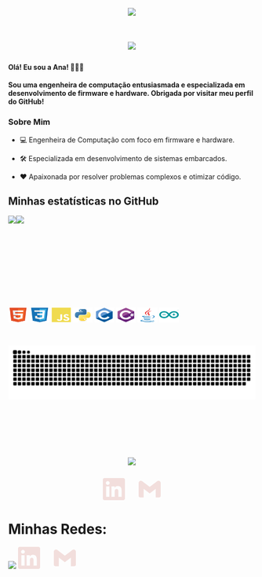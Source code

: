 <p align='center'>
    <img src="https://capsule-render.vercel.app/api?type=waving&height=300&color=8C2B3D&text=Welcome%20to%20my%20Github%20Profile!&reversal=false&fontColor=F2DEDC&animation=fadeIn&fontSize=50&fontAlignY=40&fontAlign=50"/>
</p>

<h1 align="center">
    <img src="https://readme-typing-svg.herokuapp.com/?font=Righteous&size=20&center=true&vCenter=true&color=F2DEDC&width=200&height=40&duration=5000&lines=Hi+There!;+I'm+Ana+Julia+Moraes!;" />
</h1>
  
  <h4> Olá! Eu sou a Ana! 👩🏻‍💻</h4>
  <h4>Sou uma engenheira de computação entusiasmada e especializada em desenvolvimento de firmware e hardware. Obrigada por visitar meu perfil do GitHub! </h4>
  
  <!-- <h4> Confira meu Portfolio clicando <a href="https://luadeprataart.github.io/Portfolio/" target="_blank"> AQUI </a> !</h4> -->

  <h3> Sobre Mim </h3>
 
 - 💻 Engenheira de Computação com foco em firmware e hardware.

 - 🛠️ Especializada em desenvolvimento de sistemas embarcados.

 - ❤️ Apaixonada por resolver problemas complexos e otimizar código.

<h2>Minhas estatísticas no GitHub</h2>
<div style="display: flex;" align="center">
 <img  height="170em" src="https://github-readme-stats.vercel.app/api?username=luadeprataart&count_private=true&include_all_commits=true&show_icons=false&theme=rose&rank_icon=github&hide_border=false&show_owner=true"/>
 <img  height="170em" src="https://github-readme-stats.vercel.app/api/top-langs/?username=luadeprataart&theme=rose&hide_border=false&&layout=compact"/>
</div>


  

  <div><br>
  <img align="center" alt="HTML" height="30" width="40" src="https://raw.githubusercontent.com/devicons/devicon/master/icons/html5/html5-original.svg">
  <img align="center" alt="CSS" height="30" width="40" src="https://raw.githubusercontent.com/devicons/devicon/master/icons/css3/css3-original.svg">
  <img align="center" alt="Js" height="30" width="40" src="https://raw.githubusercontent.com/devicons/devicon/master/icons/javascript/javascript-plain.svg">
  <img align="center" alt="Python" height="30" width="40" src="https://raw.githubusercontent.com/devicons/devicon/master/icons/python/python-original.svg">
  <img align="center" alt="C" height="30" width="40" src="https://raw.githubusercontent.com/devicons/devicon/2ae2a900d2f041da66e950e4d48052658d850630/icons/c/c-original.svg">
  <img align="center" alt="Csharp" height="30" width="40" src="https://raw.githubusercontent.com/devicons/devicon/master/icons/csharp/csharp-original.svg">
  <img align="center" alt="Java" height="30" width="40" src="https://raw.githubusercontent.com/devicons/devicon/2ae2a900d2f041da66e950e4d48052658d850630/icons/java/java-original.svg">
  <img align="center" alt="Arduino" height="30" width="40" src="https://raw.githubusercontent.com/devicons/devicon/2ae2a900d2f041da66e950e4d48052658d850630/icons/arduino/arduino-original.svg">
  </div>
  
##
<br>
<picture>
  <source
    media="(prefers-color-scheme: dark)"
    srcset="https://raw.githubusercontent.com/luadeprataart/luadeprataart/output/github-contribution-grid-snake-dark.svg"
  />
  <source
    media="(prefers-color-scheme: light)"
    srcset="https://raw.githubusercontent.com/luadeprataart/luadeprataart/output/github-contribution-grid-snake.svg"
  />
  <img
    alt="github contribution grid snake animation"
    src="https://raw.githubusercontent.com/luadeprataart/luadeprataart/output/github-contribution-grid-snake.svg"
  />
</picture>

<br><br><br>

<div align="center"> 
    <h1>
        <img src="https://readme-typing-svg.herokuapp.com/?font=Righteous&size=20&center=true&vCenter=true&repeat=false&color=F2DEDC&width=200&height=20&duration=5000&lines=Minhas+Redes:;" />
    </h1>
    <a href="https://www.linkedin.com/in/ana-julia-moraes-3028091b7/"><img src="data:image/svg+xml,%3Csvg role='img' xmlns='http://www.w3.org/2000/svg' viewBox='0 0 24 24' fill='%23F2DEDC' width='50' height='50'%3E%3Ctitle%3ELinkedIn%3C/title%3E%3Cpath d='M20.447 20.452h-3.554v-5.569c0-1.328-.027-3.037-1.852-3.037-1.853 0-2.136 1.445-2.136 2.939v5.667H9.351V9h3.414v1.561h.046c.477-.9 1.637-1.85 3.37-1.85 3.601 0 4.267 2.37 4.267 5.455v6.286zM5.337 7.433c-1.144 0-2.063-.926-2.063-2.065 0-1.138.92-2.063 2.063-2.063 1.14 0 2.064.925 2.064 2.063 0 1.139-.925 2.065-2.064 2.065zm1.782 13.019H3.555V9h3.564v11.452zM22.225 0H1.771C.792 0 0 .774 0 1.729v20.542C0 23.227.792 24 1.771 24h20.451C23.2 24 24 23.227 24 22.271V1.729C24 .774 23.2 0 22.222 0h.003z'/%3E%3C/svg%3E" alt="LinkedIn" width="45" height="45"></a>
    <span style="display:inline-block; width:20px;"></span>
    <a href="mailto:anaju1002@yahoo.com.br"><img src="data:image/svg+xml,%3Csvg role='img' viewBox='0 0 24 24' xmlns='http://www.w3.org/2000/svg' fill='%23F2DEDC' width='50' height='50'%3E%3Ctitle%3EGmail%3C/title%3E%3Cpath d='M24 5.457v13.909c0 .904-.732 1.636-1.636 1.636h-3.819V11.73L12 16.64l-6.545-4.91v9.273H1.636A1.636 1.636 0 0 1 0 19.366V5.457c0-2.023 2.309-3.178 3.927-1.964L5.455 4.64 12 9.548l6.545-4.91 1.528-1.145C21.69 2.28 24 3.434 24 5.457z'/%3E%3C/svg%3E" alt="Gmail" width="45" height="45"></a>
</div>

# Minhas Redes:

[<img src="https://readme-typing-svg.herokuapp.com/?font=Righteous&size=20&center=true&vCenter=true&repeat=false&color=F2DEDC&width=200&height=20&duration=5000&lines=Minhas+Redes:;" />](https://www.linkedin.com/in/ana-julia-moraes-3028091b7/)
[<img src="data:image/svg+xml,%3Csvg role='img' xmlns='http://www.w3.org/2000/svg' viewBox='0 0 24 24' fill='%23F2DEDC' width='50' height='50'%3E%3Ctitle%3ELinkedIn%3C/title%3E%3Cpath d='M20.447 20.452h-3.554v-5.569c0-1.328-.027-3.037-1.852-3.037-1.853 0-2.136 1.445-2.136 2.939v5.667H9.351V9h3.414v1.561h.046c.477-.9 1.637-1.85 3.37-1.85 3.601 0 4.267 2.37 4.267 5.455v6.286zM5.337 7.433c-1.144 0-2.063-.926-2.063-2.065 0-1.138.92-2.063 2.063-2.063 1.14 0 2.064.925 2.064 2.063 0 1.139-.925 2.065-2.064 2.065zm1.782 13.019H3.555V9h3.564v11.452zM22.225 0H1.771C.792 0 0 .774 0 1.729v20.542C0 23.227.792 24 1.771 24h20.451C23.2 24 24 23.227 24 22.271V1.729C24 .774 23.2 0 22.222 0h.003z'/%3E%3C/svg%3E" alt="LinkedIn" width="45" height="45">](https://www.linkedin.com/in/ana-julia-moraes-3028091b7/)
<span style="display:inline-block; width:20px;"></span>
[<img src="data:image/svg+xml,%3Csvg role='img' viewBox='0 0 24 24' xmlns='http://www.w3.org/2000/svg' fill='%23F2DEDC' width='50' height='50'%3E%3Ctitle%3EGmail%3C/title%3E%3Cpath d='M24 5.457v13.909c0 .904-.732 1.636-1.636 1.636h-3.819V11.73L12 16.64l-6.545-4.91v9.273H1.636A1.636 1.636 0 0 1 0 19.366V5.457c0-2.023 2.309-3.178 3.927-1.964L5.455 4.64 12 9.548l6.545-4.91 1.528-1.145C21.69 2.28 24 3.434 24 5.457z'/%3E%3C/svg%3E" alt="Gmail" width="45" height="45">](mailto:anaju1002@yahoo.com.br)

